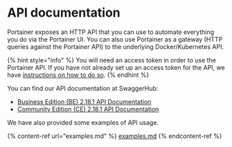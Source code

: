 # API documentation

Portainer exposes an HTTP API that you can use to automate everything you do via the Portainer UI. You can also use Portainer as a gateway (HTTP queries against the Portainer API) to the underlying Docker/Kubernetes API.

{% hint style="info" %}
You will need an access token in order to use the Portainer API. If you have not already set up an access token for the API, we have [instructions on how to do so](access.md).
{% endhint %}

You can find our API documentation at SwaggerHub:

* [Business Edition (BE) 2.18.1 API Documentation](https://app.swaggerhub.com/apis/portainer/portainer-ee/2.18.1)
* [Community Edition (CE) 2.18.1 API Documentation](https://app.swaggerhub.com/apis/portainer/portainer-ce/2.18.1)

We have also provided some examples of API usage.

{% content-ref url="examples.md" %}
[examples.md](examples.md)
{% endcontent-ref %}

